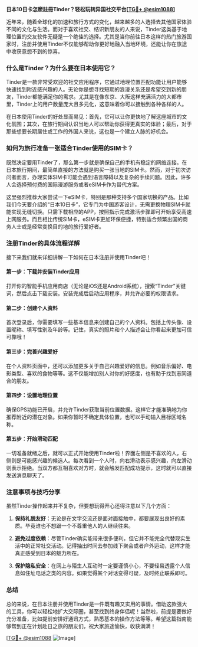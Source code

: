 **日本10日卡怎麽註冊Tinder？轻松玩转异国社交平台[[TG💪+ @esim1088](https://t.me/s/esim1088)]**

近年来，随着全球化的加速和旅行方式的变化，越来越多的人选择去其他国家体验不同的文化与生活。而对于喜欢社交、结识新朋友的人来说，Tinder这类基于地理位置的交友软件无疑是一个绝佳的选择。尤其是当你前往日本这样的热门旅游国家时，注册并使用Tinder不仅能够帮助你更好地融入当地环境，还能让你在旅途中收获意想不到的惊喜。

### **什么是Tinder？为什么要在日本使用它？**

Tinder是一款非常受欢迎的社交应用程序，它通过地理位置匹配功能让用户能够快速找到附近感兴趣的人。无论你是想寻找短期的浪漫关系还是希望交到新的朋友，Tinder都能满足你的需求。尤其是在像东京、大阪这样充满活力的大都市里，Tinder上的用户数量庞大且多元化，这意味着你可以接触到各种各样的人。

在日本使用Tinder的好处显而易见：首先，它可以让你更快地了解这座城市的文化氛围；其次，在旅行期间认识当地人可以帮助你获得更真实的体验；最后，对于那些想要长期居住或工作的外国人来说，这也是一个建立人脉的好机会。

### **如何为旅行准备一张适合Tinder使用的SIM卡？**

既然决定要用Tinder了，那么第一步就是确保自己的手机有稳定的网络连接。在日本旅行期间，最简单直接的方法就是购买一张当地的SIM卡。然而，对于初次访问者而言，办理实体SIM卡可能会遇到语言障碍以及复杂的手续问题。因此，许多人会选择预付费的国际漫游服务或者eSIM卡作为替代方案。

这里强烈推荐大家尝试一下eSIM卡，特别是那种支持多个国家切换的产品。比如我们今天要介绍的“日本10日卡”，它专门为中国游客设计，无需更换物理SIM卡就能实现无缝切换。只需下载相应的APP，按照指示完成激活步骤即可开始享受高速上网服务。而且相比传统SIM卡，eSIM卡更加环保便捷，特别适合频繁出国的商务人士或是经常变换目的地的旅行爱好者。

### **注册Tinder的具体流程详解**

接下来我们就来详细讲解一下如何在日本注册并使用Tinder吧！

#### **第一步：下载并安装Tinder应用**
打开你的智能手机应用商店（无论是iOS还是Android系统），搜索“Tinder”关键词，然后点击下载安装。安装完成后启动应用程序，并允许必要的权限请求。

#### **第二步：创建个人资料**
首次登录后，你需要填写一些基本信息来创建自己的个人资料。包括上传头像、设置昵称、填写性别及年龄等。记住，真实的照片和个人描述会让你看起来更加可信可靠哦！

#### **第三步：完善兴趣爱好**
在个人资料页面中，还可以添加更多关于自己兴趣爱好的信息。例如音乐偏好、电影类型、喜欢的食物等等。这不仅能增加别人对你的好感度，也有助于找到志同道合的朋友。

#### **第四步：设置地理位置**
确保GPS功能已开启，并允许Tinder获取当前位置数据。这样它才能准确地为你推荐附近的潜在对象。如果你暂时不确定具体位置，也可以手动输入目标区域名称。

#### **第五步：开始滑动匹配**
一切准备就绪之后，就可以正式开始使用Tinder啦！界面左侧是不喜欢的人，右侧则是可能感兴趣的候选人。每次看到一个人时，向右滑动表示感兴趣，向左滑动则表示拒绝。当双方都互相喜欢对方时，就会触发匹配成功提示，这时就可以直接发送消息聊天了。

### **注意事项与技巧分享**

虽然Tinder操作起来并不复杂，但要想玩得开心还得注意以下几个方面：

1. **保持礼貌友好**：无论是在文字交流还是面对面接触中，都要展现出良好的素质。毕竟谁也不想跟一个不尊重他人的人继续往来。
   
2. **避免过度依赖**：尽管Tinder确实能带来很多便利，但它并不能完全代替现实生活中的正常社交活动。记得抽出时间去参加线下聚会或者户外运动，这样才能真正感受到日本的魅力所在。
   
3. **保护隐私安全**：在网上与陌生人互动时一定要谨慎小心，不要轻易透露个人信息如住址电话之类的内容。如果觉得某个对话变得可疑，及时终止联系即可。

### **总结**

总的来说，在日本注册并使用Tinder是一件既有趣又实用的事情。借助这款强大的工具，你可以轻松地扩大交际圈，甚至找到终身伴侣呢！当然啦，前提是要做好充分准备，比如提前安排好通讯方式，熟悉基本的操作方法等等。希望这篇指南能够帮到正在计划赴日之旅的朋友们，祝大家旅途愉快，收获满满！

[[TG💪+ @esim1088](https://t.me/s/esim1088) ![Image](https://i.postimg.cc/4NQfJmqS/Snipaste-2025-05-13-00-14-12.png)]